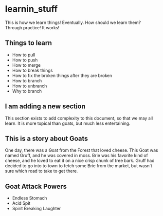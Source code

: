 # learnin_stuff

This is how we learn things! Eventually. How should we learn them? Through practice! It works!

## Things to learn

- How to pull
- How to push
- How to merge
- How to break things
- How to fix the broken things after they are broken
- How to branch
- How to unbranch
- Why to branch


## I am adding a new section
This section exists to add complexity to this document, so that we may all learn. It is more topical than goats, but much less entertaining.

## This is a story about Goats
One day, there was a Goat from the Forest that loved cheese. This Goat was named Gruff, and he was covered in moss. Brie was his favorite kind of cheese, and he loved to eat it on a nice crisp chunk of tree bark. Gruff had decided to go into to town to fetch some Brie from the market, but wasn't sure which road to take to get there.

##  Goat Attack Powers
- Endless Stomach
- Acid Spit
- Spirit Breaking Laughter
